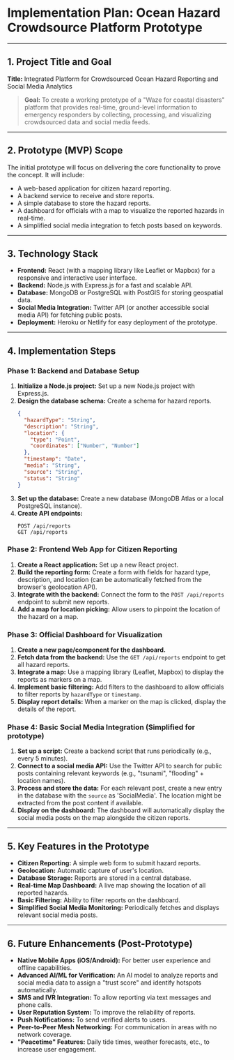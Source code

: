 # Implementation Plan: Ocean Hazard Crowdsource Platform Prototype

---

## 1. Project Title and Goal

**Title:** Integrated Platform for Crowdsourced Ocean Hazard Reporting and Social Media Analytics

> **Goal:** To create a working prototype of a "Waze for coastal disasters" platform that provides real-time, ground-level information to emergency responders by collecting, processing, and visualizing crowdsourced data and social media feeds.

---

## 2. Prototype (MVP) Scope

The initial prototype will focus on delivering the core functionality to prove the concept. It will include:

*   A web-based application for citizen hazard reporting.
*   A backend service to receive and store reports.
*   A simple database to store the hazard reports.
*   A dashboard for officials with a map to visualize the reported hazards in real-time.
*   A simplified social media integration to fetch posts based on keywords.

---

## 3. Technology Stack

*   **Frontend:** React (with a mapping library like Leaflet or Mapbox) for a responsive and interactive user interface.
*   **Backend:** Node.js with Express.js for a fast and scalable API.
*   **Database:** MongoDB or PostgreSQL with PostGIS for storing geospatial data.
*   **Social Media Integration:** Twitter API (or another accessible social media API) for fetching public posts.
*   **Deployment:** Heroku or Netlify for easy deployment of the prototype.

---

## 4. Implementation Steps

### Phase 1: Backend and Database Setup

1.  **Initialize a Node.js project:** Set up a new Node.js project with Express.js.
2.  **Design the database schema:** Create a schema for hazard reports.
    ```json
    {
      "hazardType": "String",
      "description": "String",
      "location": {
        "type": "Point",
        "coordinates": ["Number", "Number"]
      },
      "timestamp": "Date",
      "media": "String",
      "source": "String",
      "status": "String"
    }
    ```
3.  **Set up the database:** Create a new database (MongoDB Atlas or a local PostgreSQL instance).
4.  **Create API endpoints:**
    ```
    POST /api/reports
    GET /api/reports
    ```

### Phase 2: Frontend Web App for Citizen Reporting

1.  **Create a React application:** Set up a new React project.
2.  **Build the reporting form:** Create a form with fields for hazard type, description, and location (can be automatically fetched from the browser's geolocation API).
3.  **Integrate with the backend:** Connect the form to the `POST /api/reports` endpoint to submit new reports.
4.  **Add a map for location picking:** Allow users to pinpoint the location of the hazard on a map.

### Phase 3: Official Dashboard for Visualization

1.  **Create a new page/component for the dashboard.**
2.  **Fetch data from the backend:** Use the `GET /api/reports` endpoint to get all hazard reports.
3.  **Integrate a map:** Use a mapping library (Leaflet, Mapbox) to display the reports as markers on a map.
4.  **Implement basic filtering:** Add filters to the dashboard to allow officials to filter reports by `hazardType` or `timestamp`.
5.  **Display report details:** When a marker on the map is clicked, display the details of the report.

### Phase 4: Basic Social Media Integration (Simplified for prototype)

1.  **Set up a script:** Create a backend script that runs periodically (e.g., every 5 minutes).
2.  **Connect to a social media API:** Use the Twitter API to search for public posts containing relevant keywords (e.g., "tsunami", "flooding" + location names).
3.  **Process and store the data:** For each relevant post, create a new entry in the database with the `source` as 'SocialMedia'. The location might be extracted from the post content if available.
4.  **Display on the dashboard:** The dashboard will automatically display the social media posts on the map alongside the citizen reports.

---

## 5. Key Features in the Prototype

*   **Citizen Reporting:** A simple web form to submit hazard reports.
*   **Geolocation:** Automatic capture of user's location.
*   **Database Storage:** Reports are stored in a central database.
*   **Real-time Map Dashboard:** A live map showing the location of all reported hazards.
*   **Basic Filtering:** Ability to filter reports on the dashboard.
*   **Simplified Social Media Monitoring:** Periodically fetches and displays relevant social media posts.

---

## 6. Future Enhancements (Post-Prototype)

*   **Native Mobile Apps (iOS/Android):** For better user experience and offline capabilities.
*   **Advanced AI/ML for Verification:** An AI model to analyze reports and social media data to assign a "trust score" and identify hotspots automatically.
*   **SMS and IVR Integration:** To allow reporting via text messages and phone calls.
*   **User Reputation System:** To improve the reliability of reports.
*   **Push Notifications:** To send verified alerts to users.
*   **Peer-to-Peer Mesh Networking:** For communication in areas with no network coverage.
*   **"Peacetime" Features:** Daily tide times, weather forecasts, etc., to increase user engagement.
